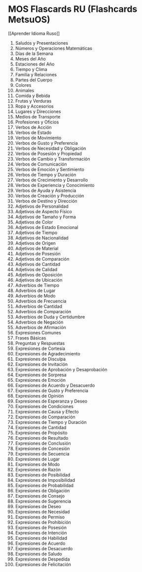 # MOS Flascards RU (Flashcards MetsuOS)

[[Aprender Idioma Ruso]]

1. Saludos y Presentaciones
2. Números y Operaciones Matemáticas
3. Días de la Semana
4. Meses del Año
5. Estaciones del Año
6. Tiempo y Clima
7. Familia y Relaciones
8. Partes del Cuerpo
9. Colores
10. Animales
11. Comida y Bebida
12. Frutas y Verduras
13. Ropa y Accesorios
14. Lugares y Direcciones
15. Medios de Transporte
16. Profesiones y Oficios
17. Verbos de Acción
18. Verbos de Estado
19. Verbos de Movimiento
20. Verbos de Gusto y Preferencia
21. Verbos de Necesidad y Obligación
22. Verbos de Posesión y Propiedad
23. Verbos de Cambio y Transformación
24. Verbos de Comunicación
25. Verbos de Emoción y Sentimiento
26. Verbos de Tiempo y Duración
27. Verbos de Crecimiento y Desarrollo
28. Verbos de Experiencia y Conocimiento
29. Verbos de Ayuda y Asistencia
30. Verbos de Creación y Producción
31. Verbos de Destino y Dirección
32. Adjetivos de Personalidad
33. Adjetivos de Aspecto Físico
34. Adjetivos de Tamaño y Forma
35. Adjetivos de Color
36. Adjetivos de Estado Emocional
37. Adjetivos de Tiempo
38. Adjetivos de Nacionalidad
39. Adjetivos de Origen
40. Adjetivos de Material
41. Adjetivos de Posesión
42. Adjetivos de Comparación
43. Adjetivos de Cantidad
44. Adjetivos de Calidad
45. Adjetivos de Oposición
46. Adjetivos de Ubicación
47. Adverbios de Tiempo
48. Adverbios de Lugar
49. Adverbios de Modo
50. Adverbios de Frecuencia
51. Adverbios de Cantidad
52. Adverbios de Comparación
53. Adverbios de Duda y Certidumbre
54. Adverbios de Negación
55. Adverbios de Afirmación
56. Expresiones Comunes
57. Frases Básicas
58. Preguntas y Respuestas
59. Expresiones de Cortesía
60. Expresiones de Agradecimiento
61. Expresiones de Disculpa
62. Expresiones de Invitación
63. Expresiones de Aprobación y Desaprobación
64. Expresiones de Sorpresa
65. Expresiones de Emoción
66. Expresiones de Acuerdo y Desacuerdo
67. Expresiones de Gusto y Preferencia
68. Expresiones de Opinión
69. Expresiones de Esperanza y Deseo
70. Expresiones de Condiciones
71. Expresiones de Causa y Efecto
72. Expresiones de Comparación
73. Expresiones de Tiempo y Duración
74. Expresiones de Cantidad
75. Expresiones de Propósito
76. Expresiones de Resultado
77. Expresiones de Conclusión
78. Expresiones de Concesión
79. Expresiones de Secuencia
80. Expresiones de Lugar
81. Expresiones de Modo
82. Expresiones de Razón
83. Expresiones de Posibilidad
84. Expresiones de Imposibilidad
85. Expresiones de Probabilidad
86. Expresiones de Obligación
87. Expresiones de Consejo
88. Expresiones de Sugerencia
89. Expresiones de Deseo
90. Expresiones de Necesidad
91. Expresiones de Permiso
92. Expresiones de Prohibición
93. Expresiones de Posesión
94. Expresiones de Intención
95. Expresiones de Habilidad
96. Expresiones de Acuerdo
97. Expresiones de Desacuerdo
98. Expresiones de Saludo
99. Expresiones de Despedida
100. Expresiones de Felicitación
